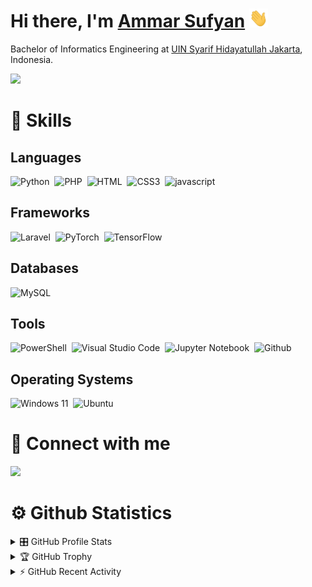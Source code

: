 # Hi there, I'm [Ammar Sufyan](https://ammarsufyan.github.io) <img src="https://github.com/ABSphreak/ABSphreak/blob/master/gifs/Hi.gif" width="30px" height="30px">

Bachelor of Informatics Engineering at [UIN Syarif Hidayatullah Jakarta](https://www.uinjkt.ac.id/), Indonesia. 

<div align="left">
  <img src="https://komarev.com/ghpvc/?username=ammarsufyan&style=for-the-badge&label=profile+views"> &nbsp;
</div>

# 📝 Skills

## Languages

![Python](https://img.shields.io/badge/python-3670A0?style=for-the-badge&logo=python&logoColor=ffdd54)&nbsp;
![PHP](https://img.shields.io/badge/php-767cae?style=for-the-badge&logo=php&logoColor=white)&nbsp;
![HTML](https://img.shields.io/badge/html-orange?style=for-the-badge&logo=html5&logoColor=white)&nbsp;
![CSS3](https://img.shields.io/badge/css-%231572B6.svg?style=for-the-badge&logo=css3&logoColor=white)&nbsp;
![javascript](https://img.shields.io/badge/javascript-yellow?style=for-the-badge&logo=javascript&logoColor=white)&nbsp;

## Frameworks

![Laravel](https://img.shields.io/badge/laravel-%23FF2D20.svg?style=for-the-badge&logo=laravel&logoColor=white)&nbsp;
![PyTorch](https://img.shields.io/badge/PyTorch-%23EE4C2C.svg?style=for-the-badge&logo=PyTorch&logoColor=white)&nbsp;
![TensorFlow](https://img.shields.io/badge/TensorFlow-%23FF6F00.svg?style=for-the-badge&logo=TensorFlow&logoColor=white)&nbsp;

## Databases

![MySQL](https://img.shields.io/badge/mysql-%2300f.svg?style=for-the-badge&logo=mysql&logoColor=white)&nbsp;

## Tools

![PowerShell](https://img.shields.io/badge/PowerShell-%235391FE.svg?style=for-the-badge&logo=powershell&logoColor=white)&nbsp;
![Visual Studio Code](https://img.shields.io/badge/Visual%20Studio%20Code-0078d7.svg?style=for-the-badge&logo=visual-studio-code&logoColor=white)&nbsp;
![Jupyter Notebook](https://img.shields.io/badge/jupyter-%23FA0F00.svg?style=for-the-badge&logo=jupyter&logoColor=white)&nbsp;
![Github](https://img.shields.io/badge/github-%23121011.svg?style=for-the-badge&logo=github&logoColor=white)&nbsp;

## Operating Systems

![Windows 11](https://img.shields.io/badge/Windows%2011-%230079d5.svg?style=for-the-badge&logo=Windows%2011&logoColor=white)&nbsp;
![Ubuntu](https://img.shields.io/badge/Ubuntu-E95420?style=for-the-badge&logo=ubuntu&logoColor=white)&nbsp;

# 🧷 Connect with me 

<p align = "center">
 
[<img src="https://img.shields.io/badge/linkedin-%230077B5.svg?style=for-the-badge&logo=linkedin&logoColor=white" />](https://www.linkedin.com/in/ammarsufyan/)

</p>

# ⚙️ Github Statistics

<details>
  <summary>🎛️ GitHub Profile Stats</summary>
  <br>
  
  [![wakatime](https://wakatime.com/badge/user/2eee44f5-c422-430b-9d69-1cd790f56c8a.svg)](https://wakatime.com/@2eee44f5-c422-430b-9d69-1cd790f56c8a)

  ![Top Langs](https://github-readme-stats.vercel.app/api/top-langs/?username=ammarsufyan&layout=compact&theme=radical)

  ![ammarsufyan GitHub stats](https://github-readme-stats.vercel.app/api?username=ammarsufyan&show_icons=true&theme=radical)
  
</details>

<details>
  <summary>🏆 GitHub Trophy</summary>
  <br/>
  <img width="99.5%" src="https://github-profile-trophy.vercel.app/?username=ammarsufyan&theme=algolia&no-frame=true&column=-1&margin-w=5&margin-h=5" alt="GitHub Trophy" />
</details>

<details>
    <summary>⚡ GitHub Recent Activity</summary>
    <br>
<!--RECENT_ACTIVITY:start-->
1. ⬆️ Pushed 1 commit(s) to [ammarsufyan/Honkai-Star-Rail-Dialogue-Skipper](https://github.com/ammarsufyan/Honkai-Star-Rail-Dialogue-Skipper)<br>
2. 💬 Commented on [#2](https://github.com/Miladiu/Honkai-Star-Rail-Dialogue-Skipper/pull/2#issuecomment-2569394997) in [Miladiu/Honkai-Star-Rail-Dialogue-Skipper](https://github.com/Miladiu/Honkai-Star-Rail-Dialogue-Skipper)<br>
3. ⬆️ Pushed 1 commit(s) to [ammarsufyan/Honkai-Star-Rail-Dialogue-Skipper](https://github.com/ammarsufyan/Honkai-Star-Rail-Dialogue-Skipper)<br>
4. 💪 Opened PR [#2](https://github.com/Miladiu/Honkai-Star-Rail-Dialogue-Skipper/pull/2) in [Miladiu/Honkai-Star-Rail-Dialogue-Skipper](https://github.com/Miladiu/Honkai-Star-Rail-Dialogue-Skipper)<br>
5. ⬆️ Pushed 1 commit(s) to [ammarsufyan/ammarsufyan](https://github.com/ammarsufyan/ammarsufyan)<br>
6. ⬆️ Pushed 1 commit(s) to [ammarsufyan/ammarsufyan](https://github.com/ammarsufyan/ammarsufyan)<br>
7. ⬆️ Pushed 1 commit(s) to [ammarsufyan/ammarsufyan](https://github.com/ammarsufyan/ammarsufyan)<br>
8. ⬆️ Pushed 1 commit(s) to [ammarsufyan/Procedural-2D-Dungeon-Unity](https://github.com/ammarsufyan/Procedural-2D-Dungeon-Unity)<br>
9. ⬆️ Pushed 1 commit(s) to [ammarsufyan/Procedural-2D-Dungeon-Unity](https://github.com/ammarsufyan/Procedural-2D-Dungeon-Unity)<br>
10. ⬆️ Pushed 1 commit(s) to [ammarsufyan/Honkai-Star-Rail-Dialogue-Skipper](https://github.com/ammarsufyan/Honkai-Star-Rail-Dialogue-Skipper)<br>
<!--RECENT_ACTIVITY:end-->
    <br>
<!--RECENT_ACTIVITY:last_update-->
Last Updated: Monday, January 13th, 2025, 12:20:52 PM
<!--RECENT_ACTIVITY:last_update_end-->

</details>
